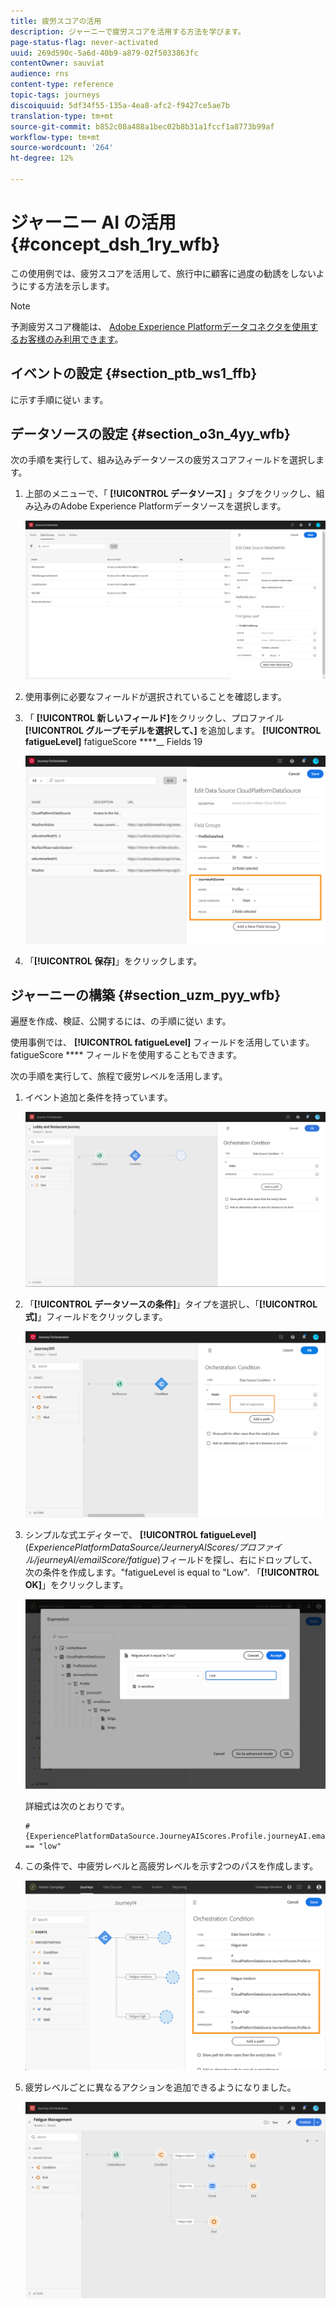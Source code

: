 ```yaml
---
title: 疲労スコアの活用
description: ジャーニーで疲労スコアを活用する方法を学びます。
page-status-flag: never-activated
uuid: 269d590c-5a6d-40b9-a879-02f5033863fc
contentOwner: sauviat
audience: rns
content-type: reference
topic-tags: journeys
discoiquuid: 5df34f55-135a-4ea8-afc2-f9427ce5ae7b
translation-type: tm+mt
source-git-commit: b852c08a488a1bec02b8b31a1fccf1a8773b99af
workflow-type: tm+mt
source-wordcount: '264'
ht-degree: 12%

---
```



# ジャーニー AI の活用 {#concept_dsh_1ry_wfb}

この使用例では、疲労スコアを活用して、旅行中に顧客に過度の勧誘をしないようにする方法を示します。

>[!NOTE]
>
>予測疲労スコア機能は、 [Adobe Experience Platformデータコネクタを使用するお客様のみ利用できます](https://docs.adobe.com/content/help/en/campaign-standard/using/developing/mapping-campaign-and-aep-data/aep-about-data-connector.html)。

## イベントの設定 {#section_ptb_ws1_ffb}

に示す手順に従い [](../event/about-events.md)ます。

## データソースの設定 {#section_o3n_4yy_wfb}

次の手順を実行して、組み込みデータソースの疲労スコアフィールドを選択します。

1. 上部のメニューで、「 **[!UICONTROL データソース]** 」タブをクリックし、組み込みのAdobe Experience Platformデータソースを選択します。

   ![](../assets/journey23.png)

1. 使用事例に必要なフィールドが選択されていることを確認します。
1. 「 **[!UICONTROL 新しいフィールド]**&#x200B;をクリックし、プロファイル **[!UICONTROL グループモデルを選択して、]** を追加します。 **[!UICONTROL fatigueLevel]** fatigueScore ****__ Fields 19

   ![](../assets/journeyuc3_1.png)

1. 「**[!UICONTROL 保存]**」をクリックします。

## ジャーニーの構築 {#section_uzm_pyy_wfb}

遍歴を作成、検証、公開するには、の手順に従い [](../building-journeys/journey.md)ます。

使用事例では、 **[!UICONTROL fatigueLevel]** フィールドを活用しています。 fatigueScore **** フィールドを使用することもできます。

次の手順を実行して、旅程で疲労レベルを活用します。

1. イベント追加と条件を持っています。

   ![](../assets/journeyuc2_14.png)

1. 「**[!UICONTROL データソースの条件]**」タイプを選択し、「**[!UICONTROL 式]**」フィールドをクリックします。

   ![](../assets/journeyuc3_2.png)

1. シンプルな式エディターで、 **[!UICONTROL fatigueLevel]** (_ExperiencePlatformDataSource/JeurneryAIScores/プロファイル/jeurneyAI/emailScore/fatigue_)フィールドを探し、右にドロップして、次の条件を作成します。&quot;fatigueLevel is equal to &quot;Low&quot;. 「**[!UICONTROL OK]**」をクリックします。

   ![](../assets/journeyuc3_3.png)

   詳細式は次のとおりです。

   ```
   #{ExperiencePlatformDataSource.JourneyAIScores.Profile.journeyAI.emailScore.fatigue.fatigueLevel} == "low"
   ```

1. この条件で、中疲労レベルと高疲労レベルを示す2つのパスを作成します。

   ![](../assets/journeyuc3_4.png)

1. 疲労レベルごとに異なるアクションを追加できるようになりました。

   ![](../assets/journeyuc3_5.png)
